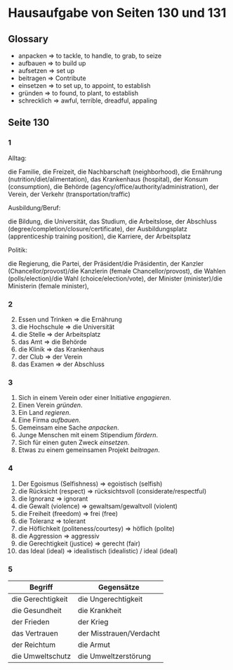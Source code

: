 # Hausaufgabe von Seiten 130 und 131

## Glossary

* anpacken => to tackle, to handle, to grab, to seize
* aufbauen => to build up
* aufsetzen => set up
* beitragen => Contribute
* einsetzen => to set up, to appoint, to establish
* gründen => to found, to plant, to establish
* schrecklich => awful, terrible, dreadful, appaling

## Seite 130

### 1 

Alltag:

die Familie, die Freizeit, die Nachbarschaft (neighborhood), die Ernährung (nutrition/diet/alimentation), das Krankenhaus (hospital), der Konsum (consumption), die Behörde (agency/office/authority/administration), der Verein, der Verkehr (transportation/traffic)

Ausbildung/Beruf:

die Bildung, die Universität, das Studium, die Arbeitslose, der Abschluss (degree/completion/closure/certificate), der Ausbildungsplatz (apprenticeship training position), die Karriere, der Arbeitsplatz

Politik:

die Regierung, die Partei, der Präsident/die Präsidentin, der Kanzler (Chancellor/provost)/die Kanzlerin (female Chancellor/provost), die Wahlen (polls/election)/die Wahl (choice/election/vote), der Minister (minister)/die Ministerin (female minister), 

### 2

2. Essen und Trinken => die Ernährung
3. die Hochschule => die Universität
4. die Stelle => der Arbeitsplatz
5. das Amt => die Behörde
6. die Klinik => das Krankenhaus
7. der Club => der Verein
8. das Examen => der Abschluss

### 3

1. Sich in einem Verein oder einer Initiative *engagieren*.
2. Einen Verein *gründen*.
3. Ein Land *regieren*.
4. Eine Firma *aufbauen*.
5. Gemeinsam eine Sache *anpacken*.
6. Junge Menschen mit einem Stipendium *fördern*.
7. Sich für einen guten Zweck *einsetzen*.
8. Etwas zu einem gemeinsamen Projekt *beitragen*. 

### 4

1. Der Egoismus (Selfishness) => egoistisch (selfish)
2. die Rücksicht (respect) => rücksichtsvoll (considerate/respectful)
3. die Ignoranz => ignorant
4. die Gewalt (violence) => gewaltsam/gewaltvoll (violent)
5. die Freiheit (freedom) => frei (free)
6. die Toleranz => tolerant
7. die Höflichkeit (politeness/courtesy) => höflich (polite)
8. die Aggression => aggressiv
9. die Gerechtigkeit (justice) => gerecht (fair)
10. das Ideal (ideal) => idealistisch (idealistic) / ideal (ideal)

### 5


| Begriff           | Gegensätze              |
|-------------------|----------------------   |
| die Gerechtigkeit | die Ungerechtigkeit     |
| die Gesundheit    | die Krankheit           |
| der Frieden       | der Krieg               |
| das Vertrauen     | der Misstrauen/Verdacht |
| der Reichtum      | die Armut               |
| die Umweltschutz  | die Umweltzerstörung    |
